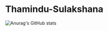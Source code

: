 # Thamindu-Sulakshana

![Anurag's GitHub stats](https://github-readme-stats.vercel.app/api?username=ThaminduSulakshana&theme=vue_icons=true)
